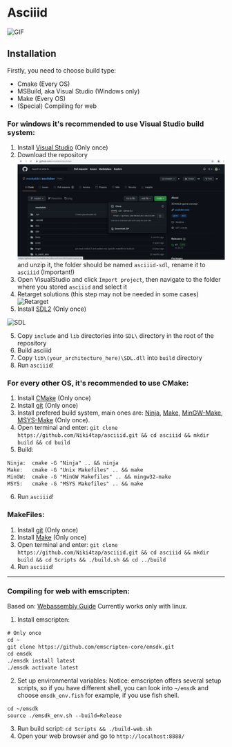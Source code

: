 # Asciiid

![GIF](misc/asciicker.gif)

## Installation
Firstly, you need to choose build type:
- Cmake (Every OS)
- MSBuild, aka Visual Studio (Windows only)
- Make (Every OS)
- (Special) Compiling for web

### For windows it's recommended to use Visual Studio build system:
1) Install [Visual Studio](https://visualstudio.microsoft.com/) (Only once)
2) Download the repository ![Download repository](misc/github.png) and unzip it, the folder should be named `asciiid-sdl`, rename it to `asciiid` (Important!)
3) Open VisualStudio and click `Import project`, then navigate to the folder where you stored `asciiid` and select it 
4) Retarget solutions (this step may not be needed in some cases)
![Retarget](misc/VS_Retarget.png)
5) Install [SDL2](https://www.libsdl.org/download-2.0.php) (Only once)


![SDL](misc/SDL.png)


5) Copy `include` and `lib` directories into `SDL\` directory in the root of the repository
6) Build asciiid
7) Copy `lib\(your_architecture_here)\SDL.dll` into `build` directory
8) Run `asciiid`!

### For every other OS, it's recommended to use CMake:
1) Install [CMake](https://cmake.org/download/) (Only once)
2) Install [git](https://git-scm.com/downloads) (Only once)
3) Install prefered build system, main ones are: [Ninja](https://github.com/ninja-build/ninja/releases), [Make](https://www.gnu.org/software/make/), [MinGW-Make](https://sourceforge.net/projects/mingw/), [MSYS-Make](https://www.msys2.org/) (Only once).
4) Open terminal and enter: `git clone https://github.com/Niki4tap/asciiid.git && cd asciiid && mkdir build && cd build`
5) Build:
```
Ninja:  cmake -G "Ninja" .. && ninja
Make:   cmake -G "Unix Makefiles" .. && make
MinGW:  cmake -G "MinGW Makefiles" .. && mingw32-make
MSYS:   cmake -G "MSYS Makefiles" .. && make
```
6) Run `asciiid`!

### MakeFiles:
1) Install [git](https://git-scm.com/downloads) (Only once)
2) Install [Make](https://www.gnu.org/software/make/) (Only once)
3) Open terminal and enter: `git clone https://github.com/Niki4tap/asciiid.git && cd asciiid && mkdir build && cd Scripts && ./build.sh && cd ../build`
4) Run `asciiid`!

---

### Compiling for web with emscripten:
Based on: [Webassembly Guide](https://webassembly.org/getting-started/developers-guide/)
Currently works only with linux.

1) Install emscripten:
```
# Only once
cd ~
git clone https://github.com/emscripten-core/emsdk.git
cd emsdk
./emsdk install latest
./emsdk activate latest
```
2) Set up environmental variables:
Notice: emscripten offers several setup scripts, so if you have different shell,
you can look into `~/emsdk` and choose `emsdk_env.fish` for example, if you use fish shell.
```
cd ~/emsdk
source ./emsdk_env.sh --build=Release
```
3) Run build script: `cd Scripts && ./build-web.sh`
4) Open your web browser and go to `http://localhost:8888/`
